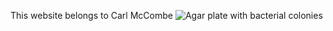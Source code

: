 This website belongs to Carl McCombe
![Agar plate with bacterial colonies](/assets/images/agar_plate.png)
